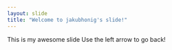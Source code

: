 ```yaml
---
layout: slide
title: "Welcome to jakubhonig's slide!"
---
```


This is my awesome slide
Use the left arrow to go back!
